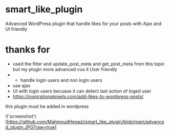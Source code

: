 # smart_like_plugin
Advanced WordPress plugin that handle likes for your posts with Ajax and UI friendly 



# thanks for
* used the filter and update_post_meta and get_post_meta from this topic but my plugin more advanced cus it User friendly
* + handle login users and non login users
* use ajax
* UI with login users becuase it can detect last action of loged user
* https://inspirationalpixels.com/add-likes-to-wordpress-posts/

this plugin must be added in wordpress



!('screenshot')[https://github.com/MahmoudHegazi/smart_like_plugin/blob/main/advanced_plugin.JPG?raw=true]
